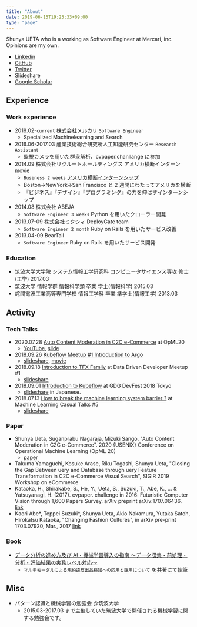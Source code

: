 ```yaml
---
title: "About"
date: 2019-06-15T19:25:33+09:00
type: "page"
---
```


Shunya UETA who is a working as Software Engineer at Mercari, inc. Opinions are my own.

- [Linkedin](https://www.linkedin.com/in/hurutoriya)
- [GitHub](https://github.com/hurutoriya)
- [Twitter](https://twitter.com/hurutoriya)
- [Slideshare](http://www.slideshare.net/shunyaueta)
- [Google Scholar](https://scholar.google.com.au/citations?hl=en&user=ghbIA8gAAAAJ)

## Experience

### Work experience

- 2018.02-`current` 株式会社メルカリ `Software Engineer`
  - Specialized Machinelearning and Search
- 2016.06-2017.03 産業技術総合研究所人工知能研究センター `Research Assistant`
  - 監視カメラを用いた群衆解析、cvpaper.chanllange に参加
- 2014.09 株式会社リクルートホールディングス アメリカ横断インターン [movie](https://www.youtube.com/watch?v=r_r-Ww2Wuak)
  - `Business 2 weeks` [アメリカ横断インターンシップ](http://recruit-jinji.jp/growthhackinus2014/report/)
  - Boston→NewYork→San Francisco と 2 週間にわたってアメリカを横断
  - 『ビジネス』『デザイン』『プログラミング』の力を伸ばすインターンシップ
- 2014.08 株式会社 ABEJA
  - `Software Engineer 3 weeks` Python を用いたクローラー開発
- 2013.07-09 株式会社ミクシィ DeployGate team
  - `Software Engineer 2 month` Ruby on Rails を用いたサービス改善
- 2013.04-09 BearTail
  - `Software Engineer` Ruby on Rails を用いたサービス開発

### Education

- 筑波大学大学院 システム情報工学研究科 コンピュータサイエンス専攻 修士(工学) 2017.03
- 筑波大学 情報学群 情報科学類 卒業 学士(情報科学) 2015.03
- 詫間電波工業高等専門学校 情報工学科 卒業 準学士(情報工学) 2013.03

## Activity

### Tech Talks

- 2020.07.28 [Auto Content Moderation in C2C e-Commerce](https://www.usenix.org/conference/opml20/presentation/ueta) at OpML20
  - [YouTube](https://www.youtube.com/watch?v=_rvEcH_zyt4), [slide](https://www.slideshare.net/shunyaueta/auto-content-moderation-in-c2c-ecommerce)
- 2018.09.26 [Kubeflow Meetup #1 Introduction to Argo](https://crash.academy/video/343/1671)
  - [slideshare](https://www.slideshare.net/shunyaueta/introduction-to-argo-116672516), [movie](https://crash.academy/video/343/1671)
- 2018.09.18 [Introduction to TFX Family](https://d3m.connpass.com/event/98934/) at Data Driven Developer Meetup #1
  - [slideshare](https://www.slideshare.net/shunyaueta/introduction-to-tfx-tfdvtfttfma)
- 2018.09.01 [Introduction to Kubeflow](https://tokyo2018.gdgjapan.org/ml) at GDG DevFest 2018 Tokyo
  - [slideshare](https://www.slideshare.net/shunyaueta/kubeflow-devfest18) in Japanese.
- 2018.07.13 [How to break the machine learning system barrier ?](https://mlct.connpass.com/event/88797/) at Machine Learning Casual Talks #5
  - [slideshare](https://www.slideshare.net/shunyaueta/how-to-break-the-machine-learning-system-barrier)

### Paper

- Shunya Ueta, Suganprabu Nagaraja, Mizuki Sango, "Auto Content Moderation in C2C e-Commerce". 2020 {USENIX} Conference on Operational Machine Learning (OpML 20)
  - [paper](https://www.usenix.org/conference/opml20/presentation/ueta)
- Takuma Yamaguchi, Kosuke Arase, Riku Togashi, Shunya Ueta, "Closing the Gap Between uery and Database through uery Feature Transformation in C2C e-Commerce Visual Search", SIGIR 2019 Workshop on eCommerce
- Kataoka, H., Shirakabe, S., He, Y., Ueta, S., Suzuki, T., Abe, K., ... & Yatsuyanagi, H. (2017). cvpaper. challenge in 2016: Futuristic Computer Vision through 1,600 Papers Survey. arXiv preprint arXiv:1707.06436. [link](https://arxiv.org/abs/1707.06436)
- Kaori Abe*, Teppei Suzuki*, Shunya Ueta, Akio Nakamura, Yutaka Satoh, Hirokatsu Kataoka, "Changing Fashion Cultures", in arXiv pre-print 1703.07920, Mar., 2017 [link](https://arxiv.org/abs/1703.07920)

### Book

- [データ分析の進め方及び AI・機械学習導入の指南 ～データ収集・前処理・分析・評価結果の実務レベル対応～](https://johokiko.co.jp/publishing/BC200701.php)
  - `マルチモーダルによる規約違反出品検知への応用と運用について` を共著にて執筆

## Misc

- パターン認識と機械学習の勉強会 @筑波大学
  - 2015.03-2017.03 まで主催していた筑波大学で開催される機械学習に関する勉強会です。

